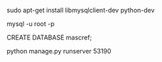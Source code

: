 

sudo apt-get install libmysqlclient-dev python-dev

mysql -u root -p

CREATE DATABASE mascref;

python manage.py runserver 53190
